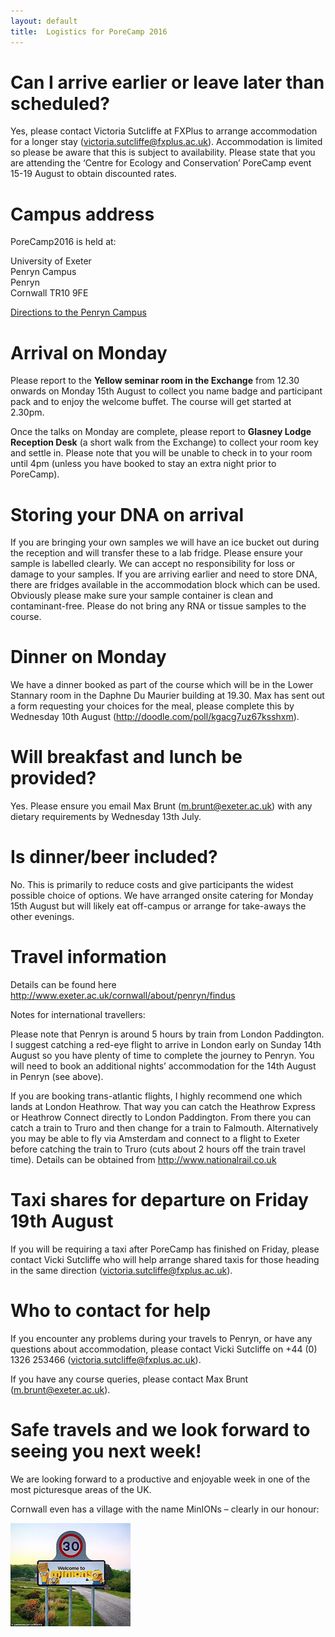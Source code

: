 ```yaml
---
layout: default
title:  Logistics for PoreCamp 2016
---
```


# Can I arrive earlier or leave later than scheduled?

Yes, please contact Victoria Sutcliffe at FXPlus to arrange accommodation for a longer
stay (victoria.sutcliffe@fxplus.ac.uk). Accommodation is limited so please be aware
that this is subject to availability. Please state that you are attending the
‘Centre for Ecology and Conservation’ PoreCamp event 15-19 August to obtain discounted
rates.

# Campus address

PoreCamp2016 is held at:

University of Exeter  
Penryn Campus  
Penryn  
Cornwall TR10 9FE  

[Directions to the Penryn Campus](http://www.exeter.ac.uk/visit/directions/cornwall)

# Arrival on Monday

Please report to the **Yellow seminar room in the Exchange** from 12.30 onwards on
Monday 15th August to collect you name badge and participant pack and to enjoy the
welcome buffet. The course will get started at 2.30pm.

Once the talks on Monday are complete, please report to **Glasney Lodge Reception
Desk** (a short walk from the Exchange) to collect your room key and settle in.
Please note that you will be unable to check in to your room until 4pm (unless you
have booked to stay an extra night prior to PoreCamp).

# Storing your DNA on arrival

If you are bringing your own samples we will have an ice bucket out during the
reception and will transfer these to a lab fridge. Please ensure your sample is
labelled clearly. We can accept no responsibility for loss or damage to your samples.
If you are arriving earlier and need to store DNA, there are fridges available in the
accommodation block which can be used. Obviously please make sure your sample
container is clean and contaminant-free. Please do not bring any RNA or tissue
samples to the course.

# Dinner on Monday

We have a dinner booked as part of the course which will be in the Lower Stannary
room in the Daphne Du Maurier building at 19.30. Max has sent out a form requesting
your choices for the meal, please complete this by Wednesday 10th August
(http://doodle.com/poll/kgacg7uz67ksshxm).

# Will breakfast and lunch be provided?

Yes. Please ensure you email Max Brunt (m.brunt@exeter.ac.uk) with any dietary
requirements by Wednesday 13th July.

# Is dinner/beer included?

No. This is primarily to reduce costs and give participants the widest possible
choice of options. We have arranged onsite catering for Monday 15th August but will
likely eat off-campus or arrange for take-aways the other evenings.

# Travel information

Details can be found here http://www.exeter.ac.uk/cornwall/about/penryn/findus

Notes for international travellers:

Please note that Penryn is around 5 hours by train from London Paddington. I suggest
catching a red-eye flight to arrive in London early on Sunday 14th August so you have
plenty of time to complete the journey to Penryn. You will need to book an additional
nights’ accommodation for the 14th August in Penryn (see above).

If you are booking trans-atlantic flights, I highly recommend one which lands at
London Heathrow. That way you can catch the Heathrow Express or Heathrow Connect
directly to London Paddington. From there you can catch a train to Truro and then
change for a train to Falmouth. Alternatively you may be able to fly via Amsterdam
and connect to a flight to Exeter before catching the train to Truro (cuts about 2
hours off the train travel time). Details can be obtained from
http://www.nationalrail.co.uk

# Taxi shares for departure on Friday 19th August

If you will be requiring a taxi after PoreCamp has finished on Friday, please contact
Vicki Sutcliffe who will help arrange shared taxis for those heading in the same
direction (victoria.sutcliffe@fxplus.ac.uk).   

# Who to contact for help

If you encounter any problems during your travels to Penryn, or have any questions
about accommodation, please contact Vicki Sutcliffe on +44 (0) 1326 253466
(victoria.sutcliffe@fxplus.ac.uk).

If you have any course queries, please contact Max Brunt (m.brunt@exeter.ac.uk).

# Safe travels and we look forward to seeing you next week!

We are looking forward to a productive and enjoyable week in one of the most
picturesque areas of the UK.

Cornwall even has a village with the name MinIONs – clearly in our honour:

![alt text](image/minionsign.png)
